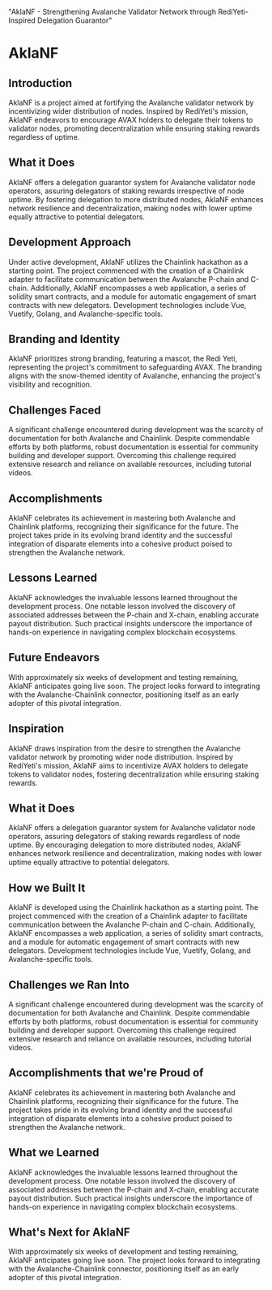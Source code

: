 
"AklaNF - Strengthening Avalanche Validator Network through RediYeti-Inspired Delegation Guarantor"

# AklaNF

## Introduction
AklaNF is a project aimed at fortifying the Avalanche validator network by incentivizing wider distribution of nodes. Inspired by RediYeti's mission, AklaNF endeavors to encourage AVAX holders to delegate their tokens to validator nodes, promoting decentralization while ensuring staking rewards regardless of uptime.

## What it Does
AklaNF offers a delegation guarantor system for Avalanche validator node operators, assuring delegators of staking rewards irrespective of node uptime. By fostering delegation to more distributed nodes, AklaNF enhances network resilience and decentralization, making nodes with lower uptime equally attractive to potential delegators.

## Development Approach
Under active development, AklaNF utilizes the Chainlink hackathon as a starting point. The project commenced with the creation of a Chainlink adapter to facilitate communication between the Avalanche P-chain and C-chain. Additionally, AklaNF encompasses a web application, a series of solidity smart contracts, and a module for automatic engagement of smart contracts with new delegators. Development technologies include Vue, Vuetify, Golang, and Avalanche-specific tools.

## Branding and Identity
AklaNF prioritizes strong branding, featuring a mascot, the Redi Yeti, representing the project's commitment to safeguarding AVAX. The branding aligns with the snow-themed identity of Avalanche, enhancing the project's visibility and recognition.

## Challenges Faced
A significant challenge encountered during development was the scarcity of documentation for both Avalanche and Chainlink. Despite commendable efforts by both platforms, robust documentation is essential for community building and developer support. Overcoming this challenge required extensive research and reliance on available resources, including tutorial videos.

## Accomplishments
AklaNF celebrates its achievement in mastering both Avalanche and Chainlink platforms, recognizing their significance for the future. The project takes pride in its evolving brand identity and the successful integration of disparate elements into a cohesive product poised to strengthen the Avalanche network.

## Lessons Learned
AklaNF acknowledges the invaluable lessons learned throughout the development process. One notable lesson involved the discovery of associated addresses between the P-chain and X-chain, enabling accurate payout distribution. Such practical insights underscore the importance of hands-on experience in navigating complex blockchain ecosystems.

## Future Endeavors
With approximately six weeks of development and testing remaining, AklaNF anticipates going live soon. The project looks forward to integrating with the Avalanche-Chainlink connector, positioning itself as an early adopter of this pivotal integration.

## Inspiration

AklaNF draws inspiration from the desire to strengthen the Avalanche validator network by promoting wider node distribution. Inspired by RediYeti's mission, AklaNF aims to incentivize AVAX holders to delegate tokens to validator nodes, fostering decentralization while ensuring staking rewards.

## What it Does

AklaNF offers a delegation guarantor system for Avalanche validator node operators, assuring delegators of staking rewards regardless of node uptime. By encouraging delegation to more distributed nodes, AklaNF enhances network resilience and decentralization, making nodes with lower uptime equally attractive to potential delegators.

## How we Built It

AklaNF is developed using the Chainlink hackathon as a starting point. The project commenced with the creation of a Chainlink adapter to facilitate communication between the Avalanche P-chain and C-chain. Additionally, AklaNF encompasses a web application, a series of solidity smart contracts, and a module for automatic engagement of smart contracts with new delegators. Development technologies include Vue, Vuetify, Golang, and Avalanche-specific tools.

## Challenges we Ran Into

A significant challenge encountered during development was the scarcity of documentation for both Avalanche and Chainlink. Despite commendable efforts by both platforms, robust documentation is essential for community building and developer support. Overcoming this challenge required extensive research and reliance on available resources, including tutorial videos.

## Accomplishments that we're Proud of

AklaNF celebrates its achievement in mastering both Avalanche and Chainlink platforms, recognizing their significance for the future. The project takes pride in its evolving brand identity and the successful integration of disparate elements into a cohesive product poised to strengthen the Avalanche network.

## What we Learned

AklaNF acknowledges the invaluable lessons learned throughout the development process. One notable lesson involved the discovery of associated addresses between the P-chain and X-chain, enabling accurate payout distribution. Such practical insights underscore the importance of hands-on experience in navigating complex blockchain ecosystems.

## What's Next for AklaNF

With approximately six weeks of development and testing remaining, AklaNF anticipates going live soon. The project looks forward to integrating with the Avalanche-Chainlink connector, positioning itself as an early adopter of this pivotal integration.
